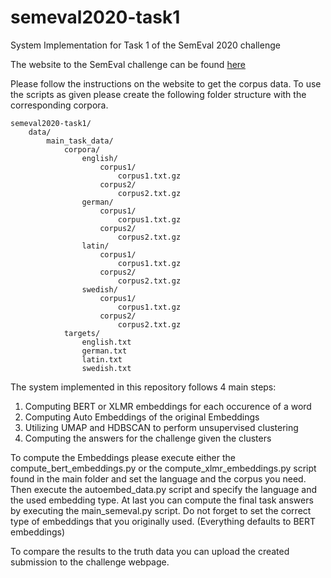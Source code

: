 # semeval2020-task1
System Implementation for Task 1 of the SemEval 2020 challenge

The website to the SemEval challenge can be found [here](https://competitions.codalab.org/competitions/20948)

Please follow the instructions on the website to get the corpus data.
To use the scripts as given please create the following folder structure
with the corresponding corpora.

    semeval2020-task1/
        data/
            main_task_data/
                corpora/
                    english/
                        corpus1/
                            corpus1.txt.gz
                        corpus2/
                            corpus2.txt.gz
                    german/
                        corpus1/
                            corpus1.txt.gz
                        corpus2/
                            corpus2.txt.gz
                    latin/
                        corpus1/
                            corpus1.txt.gz
                        corpus2/
                            corpus2.txt.gz
                    swedish/
                        corpus1/
                            corpus1.txt.gz
                        corpus2/
                            corpus2.txt.gz
                targets/
                    english.txt
                    german.txt
                    latin.txt
                    swedish.txt
                

The system implemented in this repository follows 4 main steps:

1. Computing BERT or XLMR embeddings for each occurence of a word
2. Computing Auto Embeddings of the original Embeddings
3. Utilizing UMAP and HDBSCAN to perform unsupervised clustering
4. Computing the answers for the challenge given the clusters

To compute the Embeddings please execute either the compute_bert_embeddings.py or the
compute_xlmr_embeddings.py script found in the main folder and set the language and the corpus 
you need.  
Then execute the autoembed_data.py script and specify the language and the used embedding type.
At last you can compute the final task answers by executing the main_semeval.py script.
Do not forget to set the correct type of embeddings that you originally used.
(Everything defaults to BERT embeddings)

To compare the results to the truth data you can upload the created submission to the 
challenge webpage.

